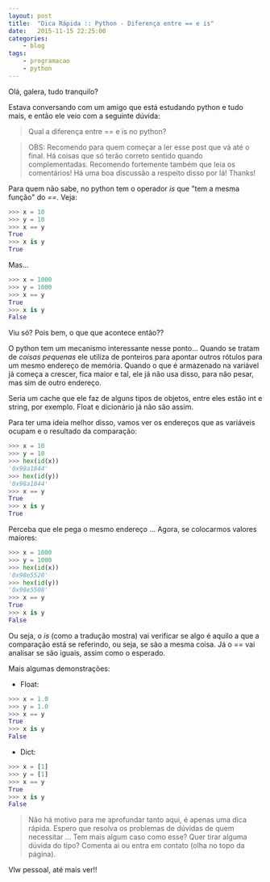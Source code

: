 ```yaml
---
layout: post
title:  "Dica Rápida :: Python - Diferença entre == e is"
date:   2015-11-15 22:25:00
categories:
    - blog
tags:
    - programacao
    - python
---
```


Olá, galera, tudo tranquilo?

Estava conversando com um amigo que está estudando python e tudo mais, e então ele veio com a seguinte dúvida:

> Qual a diferença entre == e is no python?

> OBS: Recomendo para quem começar a ler esse post que vá até o final. Há coisas que só terão correto sentido quando complementadas. Recomendo fortemente também que leia os comentários! Há uma boa discussão a respeito disso por lá! Thanks!

Para quem não sabe, no python tem o operador *is* que "tem a mesma função" do *==*. Veja:

~~~python
>>> x = 10
>>> y = 10
>>> x == y
True
>>> x is y
True
~~~

Mas...

~~~python
>>> x = 1000
>>> y = 1000
>>> x == y
True
>>> x is y
False
~~~

Viu só? Pois bem, o que que acontece então??

O python tem um mecanismo interessante nesse ponto... Quando se tratam de *coisas pequenas* ele utiliza de ponteiros para apontar outros rótulos para um mesmo endereço de memória. Quando o que é armazenado na variável já começa a crescer, fica maior e tal, ele já não usa disso, para não pesar, mas sim de outro endereço.

Seria um cache que ele faz de alguns tipos de objetos, entre eles estão int e string, por exemplo. Float e dicionário já não são assim.

Para ter uma ideia melhor disso, vamos ver os endereços que as variáveis ocupam e o resultado da comparação:

~~~python
>>> x = 10
>>> y = 10
>>> hex(id(x))
'0x98a1844'
>>> hex(id(y))
'0x98a1844'
>>> x == y
True
>>> x is y
True
~~~

Perceba que ele pega o mesmo endereço ... Agora, se colocarmos valores maiores:

~~~python
>>> x = 1000
>>> y = 1000
>>> hex(id(x))
'0x98e5520'
>>> hex(id(y))
'0x98e5508'
>>> x == y
True
>>> x is y
False
~~~

Ou seja, o *is* (como a tradução mostra) vai verificar se algo é aquilo a que a comparação está se referindo, ou seja, se são a mesma coisa. Já o *==* vai analisar se são iguais, assim como o esperado.

Mais algumas demonstrações:

* Float:

~~~python
>>> x = 1.0
>>> y = 1.0
>>> x == y
True
>>> x is y
False
~~~

* Dict:

~~~python
>>> x = [1]
>>> y = [1]
>>> x == y
True
>>> x is y
False
~~~

> Não há motivo para me aprofundar tanto aqui, é apenas uma dica rápida. Espero que resolva os problemas de dúvidas de quem necessitar ... Tem mais algum caso como esse? Quer tirar alguma dúvida do tipo? Comenta ai ou entra em contato (olha no topo da página).

Vlw pessoal, até mais ver!!
